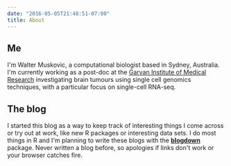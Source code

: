 ```yaml
---
date: "2016-05-05T21:48:51-07:00"
title: About
---
```


## Me
I'm Walter Muskovic, a computational biologist based in Sydney, Australia. I'm currently working as a post-doc at the [Garvan Institute of Medical Research](https://www.garvan.org.au/) investigating brain tumours using single cell genomics techniques, with a particular focus on single-cell RNA-seq.

## The blog
I started this blog as a way to keep track of interesting things I come across or try out at work, like new R packages or interesting data sets. I do most things in R and I'm planning to write these blogs with the [**blogdown**](https://github.com/rstudio/blogdown) package. Never written a blog before, so apologies if links don't work or your browser catches fire. 
